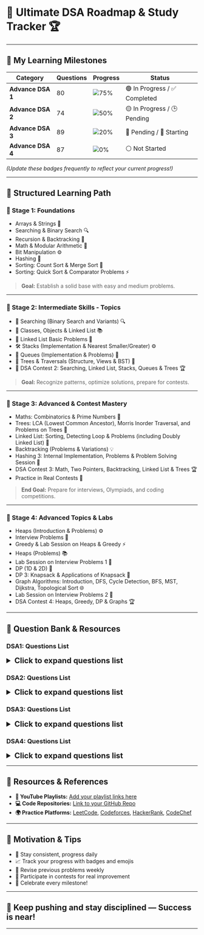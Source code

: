 # 🚀 **Ultimate DSA Roadmap & Study Tracker** 🏆

---

## 🎯 **My Learning Milestones**

| **Category** | **Questions** | **Progress** | **Status** |
|--------------|----------------|--------------|------------|
| **Advance DSA 1** | 80 | ![75%](https://img.shields.io/badge/Progress-75%25-brightgreen) | 🟢 In Progress / ✅ Completed |
| **Advance DSA 2** | 74 | ![50%](https://img.shields.io/badge/Progress-50%25-yellow) | 🟡 In Progress / 🕒 Pending |
| **Advance DSA 3** | 89 | ![20%](https://img.shields.io/badge/Progress-20%25-red) | 🔴 Pending / 🚧 Starting |
| **Advance DSA 4** | 87 | ![0%](https://img.shields.io/badge/Progress-0%25-gray) | ⚪ Not Started |

*(Update these badges frequently to reflect your current progress!)*

---

## 📘 **Structured Learning Path**

### 🌱 Stage 1: Foundations
- Arrays & Strings 📖
- Searching & Binary Search 🔍
- Recursion & Backtracking 🔄
- Math & Modular Arithmetic 🧮
- Bit Manipulation ⚙️
- Hashing 🔑
- Sorting: Count Sort & Merge Sort 📝
- Sorting: Quick Sort & Comparator Problems ⚡

> **Goal:** Establish a solid base with easy and medium problems.

---

### 🌟 Stage 2: Intermediate Skills - Topics

- 🔎 Searching (Binary Search and Variants) 🔍
- 🧩 Classes, Objects & Linked List 📚
- 📝 Linked List Basic Problems 📝
- 🛠️ Stacks (Implementation & Nearest Smaller/Greater) ⚙️
- 🚦 Queues (Implementation & Problems) 🚆
- 🌳 Trees & Traversals (Structure, Views & BST) 🌲
- 🏁 DSA Contest 2: Searching, Linked List, Stacks, Queues & Trees 🏆

> **Goal:** Recognize patterns, optimize solutions, prepare for contests.

---

### 🏁 Stage 3: Advanced & Contest Mastery

- Maths: Combinatorics & Prime Numbers 🧮
- Trees: LCA (Lowest Common Ancestor), Morris Inorder Traversal, and Problems on Trees 🌳
- Linked List: Sorting, Detecting Loop & Problems (including Doubly Linked List) 🔄
- Backtracking (Problems & Variations) 💡
- Hashing 3: Internal Implementation, Problems & Problem Solving Session 🔑
- DSA Contest 3: Math, Two Pointers, Backtracking, Linked List & Trees 🏆
- Practice in Real Contests 🏅

> **End Goal:** Prepare for interviews, Olympiads, and coding competitions.

---

### 🌟 Stage 4: Advanced Topics & Labs

- Heaps (Introduction & Problems) ⚙️
- Interview Problems 💼
- Greedy & Lab Session on Heaps & Greedy ⚡
- Heaps (Problems) 📚
- Lab Session on Interview Problems 1 📝
- DP (1D & 2D) 🔢
- DP 3: Knapsack & Applications of Knapsack 🎒
- Graph Algorithms: Introduction, DFS, Cycle Detection, BFS, MST, Dijkstra, Topological Sort 🌐
- Lab Session on Interview Problems 2 📝
- DSA Contest 4: Heaps, Greedy, DP & Graphs 🏆

---
  
## 🔖 Question Bank & Resources

### DSA1: Questions List

<details>
<summary style="font-weight:bold; font-size:20px;">Click to expand questions list</summary>

#### Array 1D
| Question Summary | YouTube | Source Code |
|--------------------|---------|--------------|
| Max Sum Contiguous Subarray | [🔗](#) | [💻solved](questions/maxSumContigiousSubarray.md) |
| Continuous Sum Query | [🔗](#) | [💻solved](questions/continousSumQuery.md) |
| Rain Water Trapped | [🔗](#) | [💻](#) |
| Add One To Number | [🔗](#) | [💻](#) |
| Flip | [🔗](#) | [💻](#) |

---

#### Arrays 2D
| Question Summary | YouTube | Source Code |
|------------------------|---------|--------------|
| Spiral Order Matrix II | [🔗](#) | [💻solved](questions/spiralOrderMatrix2.md) |
| Search in sorted row & column matrix | [🔗](#) | [💻solved](questions/searchInARowColcolwiseSortedMatrix.md) |
| Sum of all submatrices | [🔗](#) | [💻](#) |
| Minimum Swaps | [🔗](#) | [💻](#) |
| Max row of 1s | [🔗](#) | [💻](#) |

---

#### Interview Problems
| Question Summary | YouTube | Source Code |
|--------------------|---------|--------------|
| First Missing Integer | [🔗](#) | [💻](#) |
| Merge Overlapping Intervals | [🔗](#) | [💻](#) |
| Merge Intervals | [🔗](#) | [💻](#) |

---

#### Bit Manipulation 1
| Question Summary | YouTube | Source Code |
|--------------------|---------|--------------|
| Number of 1 Bits | [🔗](#) | [💻](#) |
| Single Number | [🔗](#) | [💻](#) |
| Unset i-th bit | [🔗](#) | [💻](#) |
| Toggle i-th bit | [🔗](#) | [💻](#) |
| Check bit | [🔗](#) | [💻](#) |
| Set Bit | [🔗](#) | [💻](#) |
| Find nth Magic Number | [🔗](#) | [💻](#) |
| Help From Sam | [🔗](#) | [💻](#) |
| Finding Good Days | [🔗](#) | [💻](#) |

---

#### Bit Manipulation 2
| Question Summary | YouTube | Source Code |
|--------------------|---------|--------------|
| Single Number II | [🔗](#) | [💻](#) |
| Single Number III | [🔗](#) | [💻](#) |
| Sum of XOR of all Pairs | [🔗](#) | [💻](#) |
| Min XOR value | [🔗](#) | [💻](#) |
| Strange Equality | [🔗](#) | [💻](#) |
| SUBARRAY OR | [🔗](#) | [💻](#) |
| Find Two Missing Numbers | [🔗](#) | [💻](#) |

---

#### Recursion 1
| Question Summary | YouTube | Source Code |
|--------------------|---------|--------------|
| Simple Recursion | [🔗](#) | [💻](#) |
| Find Factorial | [🔗](#) | [💻](#) |
| Find Fibonacci - II | [🔗](#) | [💻](#) |
| Print 1 to A function | [🔗](#) | [💻](#) |
| Print A to 1 function | [🔗](#) | [💻](#) |
| Output - 7 | [🔗](#) | [💻](#) |
| Sum of Digits | [🔗](#) | [💻](#) |
| Increasing & Decreasing | [🔗](#) | [💻](#) |

---

#### Recursion 2
| Question Summary | YouTube | Source Code |
|--------------------|---------|--------------|
| Check Palindrome | [🔗](#) | [💻](#) |
| Tower of Hanoi | [🔗](#) | [💻](#) |
| All Indices Of Array | [🔗](#) | [💻](#) |
| Print Array using Recursion | [🔗](#) | [💻](#) |
| Fast Power | [🔗](#) | [💻](#) |
| Is Magic? | [🔗](#) | [💻](#) |
| Max of Array Using Recursion | [🔗](#) | [💻](#) |
| First Index using Recursion | [🔗](#) | [💻](#) |
| Last Index using Recursion | [🔗](#) | [💻](#) |

---

#### Maths: Modular Arithmetic & GCD
| Question Summary | YouTube | Source Code |
|--------------------|---------|--------------|
| Implement Power Function | [🔗](#) | [💻](#) |
| Greatest Common Divisor | [🔗](#) | [💻](#) |
| Pair Sum divisible by M | [🔗](#) | [💻](#) |
| Largest Coprime Divisor | [🔗](#) | [💻](#) |
| Divisor game | [🔗](#) | [💻](#) |
| Mod Sum | [🔗](#) | [💻](#) |
| A, B and Modulo | [🔗](#) | [💻](#) |
| Delete one | [🔗](#) | [💻](#) |

---

#### Hashing 1 Introduction
| Question Summary | YouTube | Source Code |
|--------------------|---------|--------------|
| Frequency of element query | [🔗](#) | [💻](#) |
| Count distinct elements | [🔗](#) | [💻](#) |
| First Repeating element | [🔗](#) | [💻](#) |
| Sub-array with 0 sum | [🔗](#) | [💻](#) |
| Common Elements | [🔗](#) | [💻](#) |
| Count unique elements | [🔗](#) | [💻](#) |
| Count Subarray Zero Sum | [🔗](#) | [💻](#) |

---

#### Hashing 2 Problems
| Question Summary | YouTube | Source Code |
|--------------------|---------|--------------|
| Check Pair Sum | [🔗](#) | [💻](#) |
| Count Pair Difference | [🔗](#) | [💻](#) |
| Subarray Sum Equals K | [🔗](#) | [💻](#) |
| Distinct Numbers in Window | [🔗](#) | [💻](#) |
| Longest Subarray Zero Sum | [🔗](#) | [💻](#) |
| Count Pair Sum | [🔗](#) | [💻](#) |
| Subarray with given sum | [🔗](#) | [💻](#) |

---

#### Sorting 1 Count Sort & Merge Sort
| Question Summary | YouTube | Source Code |
|--------------------|---------|--------------|
| Merge Two Sorted Arrays | [🔗](#) | [💻](#) |
| Inversion count in an array | [🔗](#) | [💻](#) |
| Merge Sort | [🔗](#) | [💻](#) |
| Smallest Number | [🔗](#) | [💻](#) |
| Sort by Color | [🔗](#) | [💻](#) |
| Max Chunks To Make Sorted | [🔗](#) | [💻](#) |
| Count Sort | [🔗](#) | [💻](#) |
| Sort subarray with left & right index | [🔗](#) | [💻](#) |

---

#### Sorting 2 Quick Sort & Comparator Problems
| Question Summary | YouTube | Source Code |
|--------------------|---------|--------------|
| Count Intersection | [🔗](#) | [💻](#) |
| Benjamin And XOR | [🔗](#) | [💻](#) |
| Decreasing Dishes | [🔗](#) | [💻](#) |
| Rain Water Trapped | [🔗](#) | [💻](#) |

</details>

### DSA2: Questions List

<details>
<summary style="font-weight:bold; font-size:20px;">Click to expand questions list</summary>

#### Searching 1: Binary Search on Array
| Question Summary | YouTube | Source Code |
|--------------------|---------|--------------|
| Search for a Range | [🔗](#) | [💻](#) |
| Sorted Insert Position | [🔗](#) | [💻](#) |
| Single Element in Sorted Array | [🔗](#) | [💻](#) |
| Find a Peak Element | [🔗](#) | [💻](#) |
| Matrix Search | [🔗](#) | [💻](#) |
| Minimum Difference | [🔗](#) | [💻](#) |
| Max Height of Staircase | [🔗](#) | [💻](#) |

---

#### Searching 2: Binary Search Problems
| Question Summary | YouTube | Source Code |
|--------------------|---------|--------------|
| Square Root of Integer | [🔗](#) | [💻](#) |
| Rotated Sorted Array Search | [🔗](#) | [💻](#) |
| Median of Two Sorted Arrays | [🔗](#) | [💻](#) |
| Matrix Median | [🔗](#) | [💻](#) |
| ADD OR NOT | [🔗](#) | [💻](#) |
| Ath Magical Number | [🔗](#) | [💻](#) |
| Find Smallest Again | [🔗](#) | [💻](#) |

---

#### Searching 3: Binary Search on Answer
| Question Summary | YouTube | Source Code |
|--------------------|---------|--------------|
| Painter's Partition Problem | [🔗](#) | [💻](#) |
| Aggressive Cows | [🔗](#) | [💻](#) |
| Allocate Books | [🔗](#) | [💻](#) |
| Special Integer | [🔗](#) | [💻](#) |

---

#### Classes, Objects & Linked List Introduction
| Question Summary | YouTube | Source Code |
|--------------------|---------|--------------|
| Ref vs Instance 1 (OOPs Basics) | [🔗](#) | [💻](#) |
| Ref vs Instance 2 (OOPs Basics) | [🔗](#) | [💻](#) |
| Ref vs Instance 3 (OOPs Basics) | [🔗](#) | [💻](#) |
| Ref vs Instance 4 (OOPs Basics) | [🔗](#) | [💻](#) |
| Print Linked List | [🔗](#) | [💻](#) |
| Ref vs Instance 5 (OOPs Basics) | [🔗](#) | [💻](#) |
| Ref vs Instance 6 (OOPs Basics) | [🔗](#) | [💻](#) |
| OOPs in Java (Constructors and Static) 1 | [🔗](#) | [💻](#) |

---

#### Linked List: Basic Problems
| Question Summary | YouTube | Source Code |
|--------------------|---------|--------------|
| Reverse Linked List | [🔗](#) | [💻](#) |
| Copy List | [🔗](#) | [💻](#) |
| Insert in Linked List | [🔗](#) | [💻](#) |
| Delete in Linked List | [🔗](#) | [💻](#) |
| Remove Duplicates from Sorted List | [🔗](#) | [💻](#) |
| Remove Nth Node from List End | [🔗](#) | [💻](#) |
| Reverse Link List II | [🔗](#) | [💻](#) |
| K reverse linked list | [🔗](#) | [💻](#) |

---

#### Stacks 1: Implementation & Basic Problems
| Question Summary | YouTube | Source Code |
|--------------------|---------|--------------|
| Evaluate Expression | [🔗](#) | [💻](#) |
| Balanced Paranthesis | [🔗](#) | [💻](#) |
| Double Character Trouble | [🔗](#) | [💻](#) |
| Passing game | [🔗](#) | [💻](#) |
| Min Stack | [🔗](#) | [💻](#) |
| Redundant Braces | [🔗](#) | [💻](#) |
| Check two bracket expressions | [🔗](#) | [💻](#) |
| Infix to Postfix | [🔗](#) | [💻](#) |

---

#### Stacks 2: Nearest Smaller/Greater Element
| Question Summary | YouTube | Source Code |
|--------------------|---------|--------------|
| Largest Rectangle in Histogram | [🔗](#) | [💻](#) |
| Nearest Smaller Element | [🔗](#) | [💻](#) |
| MAX and MIN | [🔗](#) | [💻](#) |
| Max Rectangle in Binary Matrix | [🔗](#) | [💻](#) |
| Next Greater | [🔗](#) | [💻](#) |
| Sort stack using another stack | [🔗](#) | [💻](#) |

---

#### Queues: Implementation & Problems
| Question Summary | YouTube | Source Code |
|--------------------|---------|--------------|
| Parking Ice Cream Truck | [🔗](#) | [💻](#) |
| Queue Using Stacks | [🔗](#) | [💻](#) |
| N integers containing 1, 2 & 3 | [🔗](#) | [💻](#) |
| Unique Letter | [🔗](#) | [💻](#) |
| Sum of min and max | [🔗](#) | [💻](#) |

---

#### Trees 1: Structure & Traversal
| Question Summary | YouTube | Source Code |
|--------------------|---------|--------------|
| Inorder Traversal | [🔗](#) | [💻](#) |
| Preorder Traversal | [🔗](#) | [💻](#) |
| Path Sum | [🔗](#) | [💻](#) |
| Equal Tree Partition | [🔗](#) | [💻](#) |
| Postorder Traversal | [🔗](#) | [💻](#) |
| Sum binary tree or not | [🔗](#) | [💻](#) |

---

#### Trees 2: Views & Types
| Question Summary | YouTube | Source Code |
|--------------------|---------|--------------|
| Level Order | [🔗](#) | [💻](#) |
| Binary Tree From Inorder And Postorder | [🔗](#) | [💻](#) |
| Balanced Binary Tree | [🔗](#) | [💻](#) |
| Left View of Binary Tree | [🔗](#) | [💻](#) |
| Binary Tree From Inorder And Preorder | [🔗](#) | [💻](#) |
| Serialize Binary Tree | [🔗](#) | [💻](#) |
| Deserialize Binary Tree | [🔗](#) | [💻](#) |
| Right View of Binary Tree | [🔗](#) | [💻](#) |

---

#### Trees 3: BST
| Question Summary | YouTube | Source Code |
|--------------------|---------|--------------|
| Valid Binary Search Tree | [🔗](#) | [💻](#) |
| Sorted Array To Balanced BST | [🔗](#) | [💻](#) |
| Delete a node in BST | [🔗](#) | [💻](#) |
| Search in BST | [🔗](#) | [💻](#) |
| Two Sum BST | [🔗](#) | [💻](#) |
| Check for BST with One Child | [🔗](#) | [💻](#) |
| BST nodes in a range | [🔗](#) | [💻](#) |

---

#### DSA Contest 2: Searching, Linked List, Stacks, Queues & Trees
| Question Summary | YouTube | Source Code |
| Question Summary | YouTube | Source Code |
|--------------------|---------|--------------|
| Task Scheduling | [🔗](#) | [💻](#) |
| Leaset Capacity to Ship | [🔗](#) | [💻](#) |
| Warmer Temperature | [🔗](#) | [💻](#) |
| Balanced Binary Tree | [🔗](#) | [💻](#) |

</details>

### DSA3: Questions List

<details>
<summary style="font-weight:bold; font-size:20px;">Click to expand questions list</summary>

#### Maths: Combinatorics Basics
| Question Summary | YouTube | Source Code |
|--------------------|---------|--------------|
| Pascal Triangle | [🔗](#) | [💻](#) |
| Excel Column Title | [🔗](#) | [💻](#) |
| Compute nCr % m | [🔗](#) | [💻](#) |
| Excel Column Number | [🔗](#) | [💻](#) |
| Number of Digit One | [🔗](#) | [💻](#) |
| Consecutive Numbers Sum | [🔗](#) | [💻](#) |

---

#### Maths: Prime Numbers
| Question Summary | YouTube | Source Code |
|--------------------|---------|--------------|
| Sorted Permutation Rank | [🔗](#) | [💻](#) |
| Count of Divisors | [🔗](#) | [💻](#) |
| Find All Primes | [🔗](#) | [💻](#) |
| Prime Sumq | [🔗](#) | [💻](#) |
| Lucky Numbers | [🔗](#) | [💻](#) |
| Number of Digit One | [🔗](#) | [💻](#) |

---

#### Two Pointers
| Question Summary | YouTube | Source Code |
|--------------------|---------|--------------|
| Container With Most Water | [🔗](#) | [💻](#) |
| Subarray with given sum | [🔗](#) | [💻](#) |
| Pairs with given sum II | [🔗](#) | [💻](#) |
| Pairs with Given Difference | [🔗](#) | [💻](#) |
| 3 Sum | [🔗](#) | [💻](#) |
| Array 3 Pointers | [🔗](#) | [💻](#) |
| Max Continuous Series of 1s | [🔗](#) | [💻](#) |
| Another Count Rectangles | [🔗](#) | [💻](#) |
| Closest pair from sorted arrays | [🔗](#) | [💻](#) |

---

#### Backtracking 1
| Question Summary | YouTube | Source Code |
|--------------------|---------|--------------|
| Permutations | [🔗](#) | [💻](#) |
| Generate all Parentheses II | [🔗](#) | [💻](#) |
| Generate Subsets | [🔗](#) | [💻](#) |
| Letter Phone | [🔗](#) | [💻](#) |
| Kth Symbol - Easy | [🔗](#) | [💻](#) |

---

#### Backtracking 2
| Question Summary | YouTube | Source Code |
|--------------------|---------|--------------|
| Subset Sum equal to K | [🔗](#) | [💻](#) |
| Print paths in Staircase | [🔗](#) | [💻](#) |
| Print All Maze Paths | [🔗](#) | [💻](#) |
| Kth Symbol - Hard | [🔗](#) | [💻](#) |
| Shortest path in a Binary Maze with Hurdles | [🔗](#) | [💻](#) |

---

#### Linked List: Sorting and Detecting Loop
| Question Summary | YouTube | Source Code |
|--------------------|---------|--------------|
| Sort List | [🔗](#) | [💻](#) |
| Merge Two Sorted Lists | [🔗](#) | [💻](#) |
| Remove Loop from Linked List | [🔗](#) | [💻](#) |
| Middle element of linked list | [🔗](#) | [💻](#) |
| Swap List Nodes in pairs | [🔗](#) | [💻](#) |
| Reorder List | [🔗](#) | [💻](#) |
| Add Two Numbers as Lists | [

---

#### Linked List: Problems & Doubly Linked List
| Question Summary | YouTube | Source Code |
|--------------------|---------|--------------|
| Intersection of Linked Lists | [🔗](#) | [💻](#) |
| LRU Cache | [🔗](#) | [💻](#) |
| Palindrome List | [🔗](#) | [💻](#) |
| Partition List | [🔗](#) | [💻](#) |
| Longest Palindromic List | [🔗](#) | [💻](#) |
| Flatten a linked list | [🔗](#) | [💻](#) |

---

#### Trees 4: LCA + Morris Inorder Traversal
| Question Summary | YouTube | Source Code |
|--------------------|---------|--------------|
| Least Common Ancestor | [🔗](#) | [💻](#) |
| Kth Smallest Element in BST | [🔗](#) | [💻](#) |
| LCA in BST | [🔗](#) | [💻](#) |
| Morris Inorder Traversal | [🔗](#) | [💻](#) |
| Recover Binary Search Tree | [🔗](#) | [💻](#) |
| Common Nodes in Two BST | [🔗](#) | [💻](#) |
| Distance between Nodes of BST | [🔗](#) | [💻](#) |

---

#### Trees 5: Problems on Trees
| Question Summary | YouTube | Source Code |
|--------------------|---------|--------------|
| Next Pointer Binary Tree | [🔗](#) | [💻](#) |
| Vertical Order traversal | [🔗](#) | [💻](#) |
| Top View of Binary Tree | [🔗](#) | [💻](#) |
| Diameter of Binary Tree | [🔗](#) | [💻](#) |
| Identical Binary Trees | [🔗](#) | [💻](#) |
| Invert the Binary Tree | [🔗](#) | [💻](#) |

---

#### Hashing 3: Internal Implementation & Problems
| Question Summary | YouTube | Source Code |
|--------------------|---------|--------------|
| Longest Subarray Zero Sum | [🔗](#) | [💻](#) |
| Colorful Number | [🔗](#) | [💻](#) |
| Count Subarrays | [🔗](#) | [💻](#) |
| Sort Array in Given Order | [🔗](#) | [💻](#) |

---

#### Problem Solving Session
| Question Summary | YouTube | Source Code |
|--------------------|---------|--------------|
| Chef and Cooking | [🔗](#) | [💻](#) |
| Get the Perimeter | [🔗](#) | [💻](#) |
| Search in row & column wise sorted matrix | [🔗](#) | [💻](#) |
| Merge Sorted Overlapping Intervals - 2 | [🔗](#) | [💻](#) |
| Highest Product | [🔗](#) | [💻](#) |
| B Closest Points to Origin | [🔗](#) | [💻](#) |
| Rice | [🔗](#) | [💻](#) |
| Librarian and Rotated array | [🔗](#) | [💻](#) |
| More letters | [🔗](#) | [💻](#) |
| Merge Intervals - 2 | [🔗](#) | [💻](#) |
| Sum of all Submatrices | [🔗](#) | [💻](#) |
| Mega Sale | [🔗](#) | [💻](#) |
| Increasing Order words | [🔗](#) | [💻](#) |
| Find All Pair | [🔗](#) | [💻](#) |
| Pair of poles | [🔗](#) | [💻](#) |
| Lower Temperature | [🔗](#) | [💻](#) |
| Reverse Linked List | [🔗](#) | [💻](#) |
| Level Order | [🔗](#) | [💻](#) |
| Serialize Binary Tree | [🔗](#) | [💻](#) |
| Perfect Line | [🔗](#) | [💻](#) |
| Checking Assignments | [🔗](#) | [💻](#) |
| Next Higher Temperature | [🔗](#) | [💻](#) |
| Next Lower Temperature | [🔗](#) | [💻](#) |
| Palindrome List | [🔗](#) | [💻](#) |
| Right View of Binary Tree | [🔗](#) | [💻](#) |
| Deserialize Binary Tree | [🔗](#) | [💻](#) |
| Maximum Buildings | [🔗](#) | [💻](#) |
| Game of Boxes | [🔗](#) | [💻](#) |

---

#### DSA Contest 3: Math, Two Pointers, Backtracking, Linked List & Trees
| Question Summary | YouTube | Source Code |
|--------------------|---------|--------------|
| Permutations | [🔗](#) | [💻](#) |
| Special Prime Number | [🔗](#) | [💻](#) |
| Children and Rides | [🔗](#) | [💻](#) |
| Flatten Binary Tree to Linkedlist | [🔗](#) | [💻](#) |

</details>

### DSA4: Questions List

<details>
<summary style="font-weight:bold; font-size:20px;">Click to expand questions list</summary>

#### Heaps 1: Introduction
| Question Summary | YouTube | Source Code |
|--------------------|---------|--------------|
| Connect ropes | [🔗](#) | [💻](#) |
| Build a Heap | [🔗](#) | [💻](#) |
| Heap Queries | [🔗](#) | [💻](#) |
| Maximum array sum after B negations | [🔗](#) | [💻](#) |
| Misha and Candies | [🔗](#) | [💻](#) |
| Minimum largest element | [🔗](#) | [💻](#) |

---

#### Heaps 2: Problems
| Question Summary | YouTube | Source Code |
|--------------------|---------|--------------|
| Ath Largest Element | [🔗](#) | [💻](#) |
| Running Median | [🔗](#) | [💻](#) |
| Ways to form Max Heap | [🔗](#) | [💻](#) |
| Product of 3 | [🔗](#) | [💻](#) |
| Kth Smallest Element in a Sorted Matrix | [🔗](#) | [💻](#) |

---

#### Interview Problems
| Question Summary | YouTube | Source Code |
|--------------------|---------|--------------|
| Shaggy and distances | [🔗](#) | [💻](#) |
| K Places Apart | [🔗](#) | [💻](#) |
| Merge K Sorted Lists | [🔗](#) | [💻](#) |
| Meeting Rooms II | [🔗](#) | [💻](#) |

---

#### Greedy
| Question Summary | YouTube | Source Code |
|--------------------|---------|--------------|
| Flipkart's Challenge in Effective Inventory Management | [🔗](#) | [💻](#) |
| Finish Maximum Jobs | [🔗](#) | [💻](#) |
| Distribute Candy | [🔗](#) | [💻](#) |
| Another Coin Problem | [🔗](#) | [💻](#) |
| Seats | [🔗](#) | [💻](#) |
| Assign Mice to Holes | [🔗](#) | [💻](#) |

---

#### Heaps 2: Problems
| Question Summary | YouTube | Source Code |
|--------------------|---------|--------------|
| Running Median | [🔗](#) | [💻](#) |
| Finish Maximum Jobs | [🔗](#) | [💻](#) |
| Seats | [🔗](#) | [💻](#) |
| Assign Mice to Holes | [🔗](#) | [💻](#) |
| Ways to form Max Heap | [🔗](#) | [💻](#) |
| Another Coin Problem | [🔗](#) | [💻](#) |

---

#### Lab Session on Heaps & Greedy
| Question Summary | YouTube | Source Code |
|--------------------|---------|--------------|
| Distribute Candy | [🔗](#) | [💻](#) |
| Merge K Sorted Lists | [🔗](#) | [💻](#) |
| Ath Largest Element | [🔗](#) | [💻](#) |
| Flipkart's Challenge in Inventory Management | [🔗](#) | [💻](#) |
| Product of 3 | [🔗](#) | [💻](#) |
| Kth Smallest Element in a Sorted Matrix | [🔗](#) | [💻](#) |

---

#### Lab Session on Interview Problems 1
| Question Summary | YouTube | Source Code |
|--------------------|---------|--------------|
| Shaggy and distances | [🔗](#) | [💻](#) |
| K Places Apart | [🔗](#) | [💻](#) |
| Meeting Rooms II | [🔗](#) | [💻](#) |
| Minimum Window Substring | [🔗](#) | [💻](#) |

---

#### DP 1: One Dimensional
| Question Summary | YouTube | Source Code |
|--------------------|---------|--------------|
| Stairs | [🔗](#) | [💻](#) |
| Minimum Number of Squares | [🔗](#) | [💻](#) |
| Fibonacci Number | [🔗](#) | [💻](#) |
| Max Product Subarray | [🔗](#) | [💻](#) |
| Maximum Sum Value | [🔗](#) | [💻](#) |

---

#### DP 2: Two Dimensional
| Question Summary | YouTube | Source Code |
|--------------------|---------|--------------|
| Unique Paths in a Grid | [🔗](#) | [💻](#) |
| Unique Binary Search Trees II | [🔗](#) | [💻](#) |
| Max Sum Without Adjacent Elements | [🔗](#) | [💻](#) |
| N digit numbers | [🔗](#) | [💻](#) |
| Max Rectangle in Binary Matrix | [🔗](#) | [💻](#) |
| Min Sum Path in Matrix | [🔗](#) | [💻](#) |
| Min Sum Path in Triangle | [🔗](#) | [💻](#) |
| Intersecting Chords in a Circle | [🔗](#) | [💻](#) |

---

#### DP 3: Knapsack
| Question Summary | YouTube | Source Code |
|--------------------|---------|--------------|
| 0-1 Knapsack | [🔗](#) | [💻](#) |
| Unbounded Knapsack | [🔗](#) | [💻](#) |
| Fractional Knapsack | [🔗](#) | [💻](#) |
| Tushar's Birthday Party | [🔗](#) | [💻](#) |
| Ways to send the signal | [🔗](#) | [💻](#) |
| Buying Candies | [🔗](#) | [💻](#) |

---

#### Lab Session on Applications of Knapsack
| Question Summary | YouTube | Source Code |
|--------------------|---------|--------------|
| Coin Sum Infinite | [🔗](#) | [💻](#) |
| Cutting a Rod | [🔗](#) | [💻](#) |
| 0-1 Knapsack II | [🔗](#) | [💻](#) |
| Distinct Subsequences | [🔗](#) | [💻](#) |
| Let's Party | [🔗](#) | [💻](#) |
| Length of Longest Fibonacci Subsequence | [🔗](#) | [💻](#) |

---

#### Graphs 1: Introduction, DFS & Cycle Detection
| Question Summary | YouTube | Source Code |
|--------------------|---------|--------------|
| Cycle in Directed Graph | [🔗](#) | [💻](#) |
| Path in Directed Graph | [🔗](#) | [💻](#) |
| First Depth First Search | [🔗](#) | [💻](#) |
| Maximum Depth | [🔗](#) | [💻](#) |

---

#### Graphs 2: BFS & MST
| Question Summary | YouTube | Source Code |
|--------------------|---------|--------------|
| Commutable Islands | [🔗](#) | [💻](#) |
| Rotten Oranges | [🔗](#) | [💻](#) |
| Construction Cost | [🔗](#) | [💻](#) |
| Capture Regions on Board | [🔗](#) | [💻](#) |
| Black Shapes | [🔗](#) | [💻](#) |
| Knight On Chess Board | [🔗](#) | [💻](#) |
| Damaged Roads | [🔗](#) | [💻](#) |
| Edge in MST | [🔗](#) | [💻](#) |

---

#### Graphs 3: Dijkstra Algo & Topological Sort
| Question Summary | YouTube | Source Code |
|--------------------|---------|--------------|
| Possibility of Finishing | [🔗](#) | [💻](#) |
| Dijkstra | [🔗](#) | [💻](#) |
| Another BFS | [🔗](#) | [💻](#) |
| Topological Sort | [🔗](#) | [💻](#) |
| Ways to Decode | [🔗](#) | [💻](#) |
| Largest Distance between nodes of a Tree | [🔗](#) | [💻](#) |
| Flip Array | [🔗](#) | [💻](#) |
| Perfect Numbers | [🔗](#) | [💻](#) |

---

#### Lab Session on Interview Problems 2
| Question Summary | YouTube | Source Code |
|--------------------|---------|--------------|
| Best Time to Buy and Sell Stocks II | [🔗](#) | [💻](#) |
| Shortest Distance in a Maze | [🔗](#) | [💻](#) |
| Number of Islands | [🔗](#) | [💻](#) |
| Jump Game 2 | [🔗](#) | [💻](#) |
| Valid Path | [🔗](#) | [💻](#) |

---

#### DSA Contest 4: Heaps, Greedy, DP & Graphs
| Question Summary | YouTube | Source Code |
|--------------------|---------|--------------|
| Magical Bridge | [🔗](#) | [💻](#) |
| Strenthen it | [🔗](#) | [💻](#) |
| Minimum Number of Square | [🔗](#) | [💻](#) |
| Bob and Chocolates | [🔗](#) | [💻](#) |

</details>

---



## 🔗 **Resources & References**

- **🔴 YouTube Playlists:** [Add your playlist links here](#)
- **💻 Code Repositories:** [Link to your GitHub Repo](#)
- **🌍 Practice Platforms:** [LeetCode](https://leetcode.com), [Codeforces](https://codeforces.com), [HackerRank](https://www.hackerrank.com), [CodeChef](https://www.codechef.com)

---

## 🚀 **Motivation & Tips**

- 💪 Stay consistent, progress daily
- 📈 Track your progress with badges and emojis
- 🔁 Revise previous problems weekly
- 🎯 Participate in contests for real improvement
- 🎉 Celebrate every milestone!

---

## **🌟 Keep pushing and stay disciplined — Success is near!**

---



